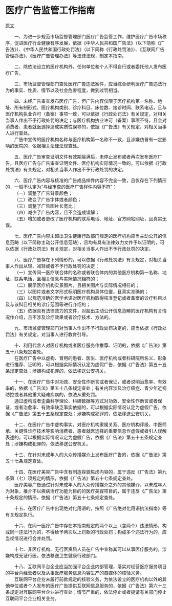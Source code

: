 # 医疗广告监管工作指南
[原文](https://www.samr.gov.cn/zw/zfxxgk/fdzdgknr/ggjgs/art/2025/art_cd56662cf13b4ad59eabfe31cb1122e1.html)  

&emsp;&emsp;一、为进一步规范市场监督管理部门医疗广告监管工作，维护医疗广告市场秩序，促进医疗行业健康有序发展，依据《中华人民共和国广告法》（以下简称《广告法》）、《中华人民共和国行政处罚法》（以下简称《行政处罚法》）、《互联网广告管理办法》、《医疗广告管理办法》等法律法规，制定本指南。  

&emsp;&emsp;二、除依法设立的医疗机构外，任何单位和个人不得自行或者委托他人发布医疗广告。  

&emsp;&emsp;三、市场监督管理部门查处医疗广告违法案件，应当综合研判医疗广告违法行为的事实、性质、情节以及社会危害程度，做到过罚相当。  

&emsp;&emsp;四、未经广告审查发布医疗广告，但广告内容仅限于医疗机构第一名称、地址、所有制形式、医疗机构类别、诊疗科目、床位数、接诊时间、联系电话，且与医疗机构执业许可（备案）事项一致，可以依据《行政处罚法》有关规定，对相关当事人作出不予行政处罚的决定；与医疗机构执业许可（备案）事项不符，且会对消费者、患者就医选择造成实质性误导的，依据《广告法》有关规定，对相关当事人进行查处。  
&emsp;&emsp;广告中宣传的医疗机构名称与医疗机构第一名称不一致，且涉嫌仿冒有一定影响的医院的，依据相关法律法规查处。

&emsp;&emsp;五、医疗广告审查证明文件有效期届满后，未停止发布或者再次发布医疗广告，且医疗广告与广告审查证明文件、医疗机构实际情况一致的，可以依据《行政处罚法》有关规定，对相关当事人作出不予行政处罚的决定。  

&emsp;&emsp;六、医疗广告内容与核准的广告成品样件内容不完全一致，且仅存在下列情形的，一般不认定为“与经审查的医疗广告样件内容不符”：  
&emsp;&emsp;（一）调整了广告背景颜色；  
&emsp;&emsp;（二）改变了广告字体或者颜色；  
&emsp;&emsp;（三）调整了广告图片长宽比；  
&emsp;&emsp;（四）减少了广告内容，且不会造成误解；  
&emsp;&emsp;（五）增加或者更改了医疗机构的联系电话、地址、官方网站网址，且真实无误。  

&emsp;&emsp;七、医疗广告内容未超出卫生健康行政部门规定的医疗机构应当主动公开的信息范畴（以下简称主动公开信息范畴），且均有具有法律效力文件予以证明的，可以依据《行政处罚法》有关规定，对相关当事人作出不予行政处罚的决定。  

&emsp;&emsp;八、医疗广告存在下列情形的，可以依据《行政处罚法》有关规定，对相关当事人作出从轻、减轻或者不予行政处罚的决定：  
&emsp;&emsp;（一）宣传同一医疗联合体的名称或者联合体内的其他医疗机构第一名称、地址、联系电话，且相关信息与实际情况相符的；  
&emsp;&emsp;（二）展示医疗机构实景图片，且相关图片与实际情况相符的；  
&emsp;&emsp;（三）以图片或者文字形式标明医疗机构具体位置，且真实准确的；  
&emsp;&emsp;（四）以规范准确的医学术语对医疗机构取得核准登记或者备案的诊疗科目以及与该科目相关的诊疗范围等进行介绍的；  
&emsp;&emsp;（五）依据具有法律效力的文件，对超出主动公开信息范畴的医疗机构有关情况作介绍，且不涉及诊疗效果或者诊疗技术、方法的。  

&emsp;&emsp;九、市场监督管理部门对当事人作出不予行政处罚决定的，应当依据《行政处罚法》有关规定，对当事人进行教育引导。

&emsp;&emsp;十、利用代言人对医疗机构或者医疗服务作推荐、证明的，依据《广告法》第五十八条规定查处。  
&emsp;&emsp;在医疗广告中以虚构、冒用的患者、医生、医疗机构或者科研院所名义、形象进行推荐、证明的，可以根据实际情况认定为虚假广告，依据《广告法》第五十五条规定查处；涉嫌构成犯罪的，依法移送公安机关。  

&emsp;&emsp;十一、在医疗广告中对功效、安全性作断言或者保证，或者说明治愈率、有效率的，依据《广告法》第五十八条规定查处；有关内容涉及治疗癌症、青少年近视防控或者其他重大疑难疾病的，依法从重处罚。  
&emsp;&emsp;通过虚构或者歪曲科学理论、科研数据等方式对功效、安全性作断言或者保证，或者治愈率、有效率缺乏事实依据的，可以根据实际情况认定为虚假广告，依据《广告法》第五十五条规定查处；涉嫌构成犯罪的，依法移送公安机关。  

&emsp;&emsp;十二、在医疗广告中虚构事实，对医疗机构隶属关系、医疗机构评级、中医师承、关键性诊疗技术等影响消费者、患者就医选择的重要信息作虚假或者引人误解表述的，可以根据实际情况认定为虚假广告，依据《广告法》第五十五条规定查处；涉嫌构成犯罪的，依法移送公安机关。

&emsp;&emsp;十三、在针对未成年人的大众传播媒介上发布医疗广告的，依据《广告法》第五十七条规定查处。  

&emsp;&emsp;十四、在医疗美容广告中含有制造容貌焦虑内容的，属于违反《广告法》第九条第（七）项规定的情形，依据《广告法》第五十七条规定查处。  
&emsp;&emsp;医疗美容广告通过针对未成年人的大众传播媒介之外的其他媒介，以未成年人为对象，推介不以疾病治疗功能为目的的医疗美容项目的，属于违反《广告法》第十条规定的情形，依据《广告法》第五十七条规定查处。  

&emsp;&emsp;十五、在医疗广告中出现绝对化用语的，按照《广告绝对化用语执法指南》等有关规定执行。  

&emsp;&emsp;十六、在同一医疗广告中存在本指南规定的两个以上（含两个）违法情形，构成同一违法行为的，不得给予两次以上罚款的行政处罚；构成多个违法行为的，应当视情况进行合并处罚。  

&emsp;&emsp;十七、非医疗机构、无行医资质人员在广告中宣称其可以从事医疗服务的，涉嫌构成无证行医，依法移送卫生健康行政部门。  

&emsp;&emsp;十八、互联网平台企业应当加强平台企业内部管理，落实对经营医疗服务项目的平台内经营者以及从事医疗服务信息内容生产的自媒体的核验义务。  
&emsp;&emsp;互联网平台企业未履行前款规定的核验义务，为依法设立的医疗机构以外的其他单位或者个人发布的医疗广告提供互联网信息服务的，依据《广告法》第六十三条规定对互联网平台企业进行查处；情节严重的，依法停止或者提请有关部门停止互联网平台企业相关业务。